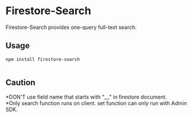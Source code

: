 # Firestore-Search
Firestore-Search provides one-query full-text search.

## Usage
```
npm install firestore-search
```

```TypeScript

```

## Caution
*DON'T use field name that starts with "__" in firestore document.  
*Only search function runs on client. set function can only run with Admin SDK.

